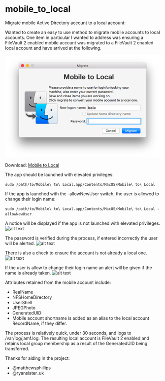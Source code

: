 # mobile_to_local
Migrate mobile Active Directory account to a local account:

Wanted to create an easy to use method to migrate mobile accounts to local accounts.  One item in particular I wanted to address was ensuring a FileVault 2 enabled mobile account was migrated to a FileVault 2 enabled local account and have arrived at the following.

![alt text](https://github.com/BIG-RAT/mobile_to_local/blob/master/mtl_images/app.png "Mobile to Local")

Download: [Mobile to Local](https://github.com/BIG-RAT/mobile_to_local/releases/download/current/Mobile.to.Local.app.zip)

The app should be launched with elevated privileges:

```sudo /path/to/Mobile\ to\ Local.app/Contents/MacOS/Mobile\ to\ Local```

If the app is launched with the -allowNewUser switch, the user is allowed to change their login name:

```sudo /path/to/Mobile\ to\ Local.app/Contents/MacOS/Mobile\ to\ Local -allowNewUser```

A notice will be displayed if the app is not launched with elevated privileges.
![alt text](https://github.com/BIG-RAT/mobile_to_local/blob/master/mtl_images/privs.png "not elevated")

The password is verified during the process, if entered incorrectly the user will be alerted.
![alt text](https://github.com/BIG-RAT/mobile_to_local/blob/master/mtl_images/pwd.png "password")

There is also a check to ensure the account is not already a local one.
![alt text](https://github.com/BIG-RAT/mobile_to_local/blob/master/mtl_images/local.png "local")

If the user is allow to change their login name an alert will be given if the name is already taken.
![alt text](https://github.com/BIG-RAT/mobile_to_local/blob/master/mtl_images/exists.png "exists")

Attributes retained from the mobile account include:
* RealName
* NFSHomeDirectory
* UserShell
* JPEGPhoto
* GeneratedUID
* Mobile account shortname is added as an alias to the local account RecordName, if they differ.

The process is relatively quick, under 30 seconds, and logs to /var/log/jamf.log.  The resulting local account is FileVault 2 enabled and retains local group membership as a result of the GeneratedUID being transferred. 

Thanks for aiding in the project:
* @matthewsphillips
* @ryanslater_uk


